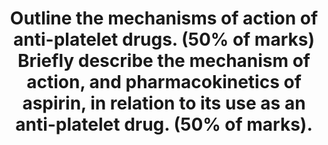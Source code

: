 ---
title: "Outline the mechanisms of action of anti-platelet drugs. (50% of marks) Briefly describe the mechanism of action, and pharmacokinetics of aspirin, in relation to its use as an anti-platelet drug. (50% of marks)."
entityType: SAQ
exam: PEX
college: CICM
year: 2013
sitting: B
question: 03
passRate: 11
EC_expectedDomains:
- "Candidates should take note of how marks are apportioned to multi part questions and to avoid rewriting the same point more than twice."
EC_extraCredit: []
EC_errorsCommon:
- "Generally there was a lack of sufficient breadth in knowledge in responses given for mechanism of action of anti-platelet drugs and sufficient depth of knowledge in relation to aspirin, in particular aspirin pharmacokinetics."
---